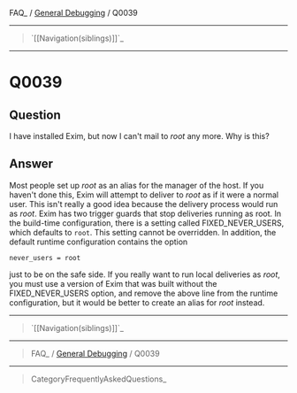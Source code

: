 FAQ\_ / [General Debugging](FAQ/General_Debugging) / Q0039

* * * * *

> \`[[Navigation(siblings)]]\`\_

* * * * *

Q0039
=====

Question
--------

I have installed Exim, but now I can't mail to *root* any more. Why is
this?

Answer
------

Most people set up *root* as an alias for the manager of the host. If
you haven't done this, Exim will attempt to deliver to *root* as if it
were a normal user. This isn't really a good idea because the delivery
process would run as *root*. Exim has two trigger guards that stop
deliveries running as root. In the build-time configuration, there is a
setting called FIXED\_NEVER\_USERS, which defaults to `root`. This
setting cannot be overridden. In addition, the default runtime
configuration contains the option

    never_users = root

just to be on the safe side. If you really want to run local deliveries
as *root*, you must use a version of Exim that was built without the
FIXED\_NEVER\_USERS option, and remove the above line from the runtime
configuration, but it would be better to create an alias for *root*
instead.

* * * * *

> \`[[Navigation(siblings)]]\`\_

* * * * *

> FAQ\_ / [General Debugging](FAQ/General_Debugging) / Q0039

* * * * *

> CategoryFrequentlyAskedQuestions\_
